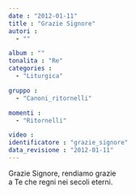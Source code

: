 ```yaml
---
date : "2012-01-11"
title : "Grazie Signore"
autori : 
  - ""

album : ""
tonalita : "Re"
categories : 
  - "Liturgica"

gruppo : 
  - "Canoni_ritornelli"

momenti : 
  - "Ritornelli"

video : 
identificatore : "grazie_signore"
data_revisione : "2012-01-11"
---
```

  
  
Grazie Signore, rendiamo grazie  
a Te che regni nei secoli eterni.  
  
  
